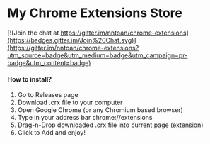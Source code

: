 # My Chrome Extensions Store

[![Join the chat at https://gitter.im/nntoan/chrome-extensions](https://badges.gitter.im/Join%20Chat.svg)](https://gitter.im/nntoan/chrome-extensions?utm_source=badge&utm_medium=badge&utm_campaign=pr-badge&utm_content=badge)

#### How to install?

1. Go to Releases page
2. Download .crx file to your computer
3. Open Google Chrome (or any Chromium based browser)
4. Type in your address bar chrome://extensions
5. Drag-n-Drop downloaded .crx file into current page (extension)
6. Click to Add and enjoy!
